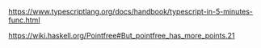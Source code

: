 

https://www.typescriptlang.org/docs/handbook/typescript-in-5-minutes-func.html

https://wiki.haskell.org/Pointfree#But_pointfree_has_more_points.21